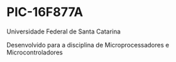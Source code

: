 # PIC-16F877A

Universidade Federal de Santa Catarina

Desenvolvido para a disciplina de Microprocessadores e Microcontroladores
